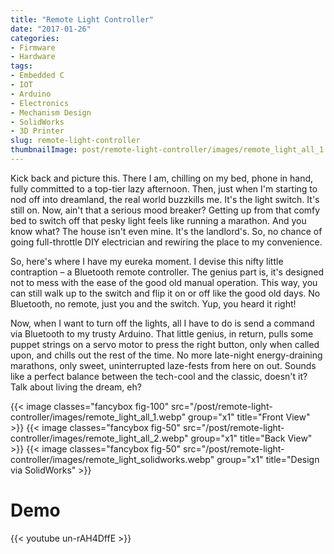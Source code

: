 ```yaml
---
title: "Remote Light Controller"
date: "2017-01-26"
categories:
- Firmware
- Hardware
tags:
- Embedded C
- IOT
- Arduino
- Electronics
- Mechanism Design
- SolidWorks
- 3D Printer
slug: remote-light-controller
thumbnailImage: post/remote-light-controller/images/remote_light_all_1.webp
---
```


<!-- for peek -->
Kick back and picture this. There I am, chilling on my bed, phone in hand, 
fully committed to a top-tier lazy afternoon. Then, just when I'm starting to 
nod off into dreamland, the real world buzzkills me. It's the light switch. 
It's still on. Now, ain't that a serious mood breaker? Getting up from that 
comfy bed to switch off that pesky light feels like running a marathon. 
And you know what? The house isn't even mine. It's the landlord's. So, 
no chance of going full-throttle DIY electrician and rewiring the place 
to my convenience.

<!--more-->
So, here's where I have my eureka moment. I devise this nifty little contraption 
– a Bluetooth remote controller. The genius part is, it's designed not to mess 
with the ease of the good old manual operation. This way, you can still walk up 
to the switch and flip it on or off like the good old days. No Bluetooth, 
no remote, just you and the switch. Yup, you heard it right!

Now, when I want to turn off the lights, all I have to do is send a command 
via Bluetooth to my trusty Arduino. That little genius, in return, pulls some 
puppet strings on a servo motor to press the right button, only when called upon, 
and chills out the rest of the time. No more late-night energy-draining marathons, 
only sweet, uninterrupted laze-fests from here on out. Sounds like a perfect 
balance between the tech-cool and the classic, doesn't it? Talk about living the 
dream, eh?

{{< image classes="fancybox fig-100" src="/post/remote-light-controller/images/remote_light_all_1.webp" group="x1" title="Front View" >}}
{{< image classes="fancybox fig-50" src="/post/remote-light-controller/images/remote_light_all_2.webp" group="x1" title="Back View" >}}
{{< image classes="fancybox fig-50" src="/post/remote-light-controller/images/remote_light_solidworks.webp" group="x1" title="Design via SolidWorks" >}}


# Demo
<!-- [Github](addr) -->
{{< youtube un-rAH4DffE >}}

